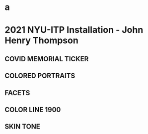 # a

# 2021 NYU-ITP Installation - John Henry Thompson

## COVID MEMORIAL TICKER

## COLORED PORTRAITS

## FACETS

## COLOR LINE 1900

## SKIN TONE
